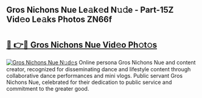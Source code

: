 ## Gros Nichons Nue Le𝚊k𝚎d N𝚞𝚍e - Part-15Z Vid𝚎o Le𝚊ks Photos ZN66f

# <h2><a href="http://fba09u.evod.top/?m=Gros+Nichons+Nue">🔗 👉🔴 Gros Nichons Nue Vid𝚎o Ph𝚘t𝚘s</a></h2>

[![Gros Nichons Nue N𝚞d𝚎s](https://i.imgur.com/8V9OHl7.gif)](http://fba09u.evod.top/?m=Gros+Nichons+Nue)
Online persona Gros Nichons Nue and content creator, recognized for disseminating dance and lifestyle content through collaborative dance performances and mini vlogs. Public servant Gros Nichons Nue, celebrated for their dedication to public service and commitment to the greater good. 
